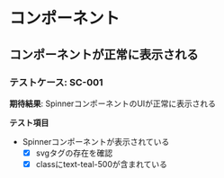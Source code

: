 # コンポーネント
## コンポーネントが正常に表示される
### テストケース: SC-001
**期待結果**:
SpinnerコンポーネントのUIが正常に表示される

**テスト項目**
- Spinnerコンポーネントが表示されている
  - [x] svgタグの存在を確認
  - [x] classにtext-teal-500が含まれている